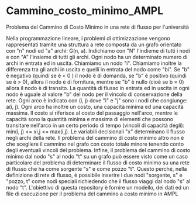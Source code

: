 # Cammino_costo_minimo_AMPL
Problema del Cammino di Costo Minimo in una rete di flusso per l'università

Nella programmazione lineare, i problemi di ottimizzazione vengono rappresentati tramite una struttura a rete composta da un grafo orientato con "n" nodi ed "a" archi: G(n, a). Indichiamo con "N" l'indieme di tutti i nodi e con "A" l'insieme di tutti gli archi. Ogni nodo ha un determinato numero di archi in entrata ed in uscita. Chiamiamo un nodo "i". Chiamiamo inoltre la differenza tra gli archi in uscita e quelli in entrata del nodo come "bi". Se "b" è negativo (quindi se è < 0 ) il nodo è di domanda, se "b" è positivo (quindi se è > 0), allora il nodo è di fornitura, mentre se "b" è nullo (cioè se b = 0) allora il nodo è di transito. La quantità di flusso in entrata ed in uscita in ogni nodo è uguale al valore "b" del nodo per il vincolo di conservazione della rete. Ogni arco è indicato con (i, j) dove "i" e "j" sono i nodi che congiunge: a(i, j). Ogni arco ha inoltre un costo, una capacità minima ed una capacità massima. Il costo si riferisce al costo del passaggio nell'arco, mentre le capacità sono la quantità minima e massima di elementi che possono transitare nell'arco in un certo periodo di tempo (vincoli di capacità degli): min(i, j) <= xi,j <= max(i,j). Le variabili decisionali "x" determinano il flusso negli archi della rete. Il problema del cammino di costo minimo altro non è che scegliere il cammino nel grafo con costo totale minore tenendo conto degli eventuali vincoli del problema. Infine, il problema del cammino di costo minimo dal nodo "s" al nodo "t" su un grafo può essere visto come un caso particolare del problema di determinare il flusso di costo minimo su una rete di flusso che ha come sorgente "s" e come pozzo "t". Questo perché, nella definizione di rete di flusso, è possibile inserire i due nodi "sorgente, s" e "pozzo, t" come nodi speciali richiedendo che il flusso viaggi dal nodo "s" al nodo "t". L'obiettivo di questa repository è fornire un modello, dei dati ed un file di esecuzione per il problema del cammino a costo minimo in AMPL
